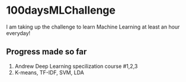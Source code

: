 # 100daysMLChallenge
I am taking up the challenge to learn Machine Learning at least an hour everyday!

## Progress made so far
1. Andrew Deep Learning specilization course #1,2,3
2. K-means, TF-IDF, SVM, LDA

